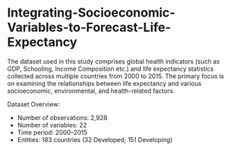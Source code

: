 # Integrating-Socioeconomic-Variables-to-Forecast-Life-Expectancy

The dataset used in this study comprises global health indicators (such as GDP, Schooling, Income Composition etc.) and life expectancy statistics collected across multiple countries from 2000 to 2015. The primary focus is on examining the relationships between life expectancy and various socioeconomic, environmental, and health-related factors.

Dataset Overview:
- Number of observations: 2,928
- Number of variables: 22
- Time period: 2000–2015
- Entities: 183 countries (32 Developed; 151 Developing)
